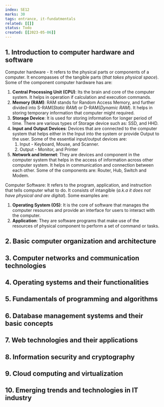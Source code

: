 ```yaml
---
index: SE12
marks: 30
tags: entrance, it-fundatmentals
related: [[]]
status: Todo
created: [[2023-05-06]]
---
```


## 1. Introduction to computer hardware and software

Computer hardware - It refers to the physical parts or components of a computer. It encompasses of the tangible parts (_that takes physical space_). Some of the component computer hardware has are: 
1. **Central Processing Unit (CPU)**: Its the brain and core of the computer system. It helps in operation if calculation and execution commands.
2. **Memory (RAM)**: RAM stands for Random Access Memory, and further divided into S-RAM(_Static RAM_) or D-RAM(_Dynamic RAM_). It helps in storing temporary information that computer might required. 
3. **Storage Device**: It is used for storing information for longer period of time. There are various types of Storage device such as: SSD, and HHD. 
4. **Input and Output Devices**: Devices that are connected to the computer system that helps either in the Input into the system or provide Output to the user. Some of the essential input/output devices are: 
	1. Input - Keyboard, Mouse, and Scanner. 
	2. Output - Monitor, and Printer
5. **Network and Internet**: They are devices and component in the computer system that helps in the access of information across other computer system. It helps in communication and connection between each other. Some of the components are: Router, Hub, Switch and Modem. 

Computer Software: It refers to the program, application, and instruction that tells computer what to do. It consists of intangible (_a.k.a it does not have physical and are digital_). Some examples are:
1. **Operating System (OS)**: It is the core of software that manages the computer resources and provide an interface for users to interact with the computer.
2. **Application**: They are software programs that make use of the resources of physical component to perform a set of command or tasks. 

## 2. Basic computer organization and architecture



## 3. Computer networks and communication technologies
## 4. Operating systems and their functionalities
## 5. Fundamentals of programming and algorithms
## 6. Database management systems and their basic concepts
## 7. Web technologies and their applications
## 8. Information security and cryptography
## 9. Cloud computing and virtualization
## 10. Emerging trends and technologies in IT industry

